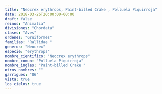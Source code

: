 ```yaml
---
title: "Neocrex erythrops, Paint-billed Crake , Polluela Piquirroja"
date: 2018-03-26T20:00:00-00:00
draft: false
reinos: "Animalia"
divisiones: "Chordata"
clases: "Aves"
ordenes: "Gruiformes"
familias: "Rallidae "
generos: "Neocrex"
especie: "erythrops"
nombre_cientifico: "Neocrex erythrops"
nombre_comun: "Polluela Piquirroja"
nombre_ingles: "Paint-billed Crake "
otros_nombres: ""
garrigues: "86"
vista: true
los_cielos: true
---
```

